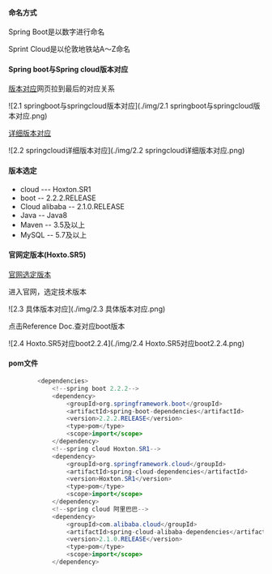 #### 命名方式

Spring Boot是以数字进行命名

Sprint Cloud是以伦敦地铁站A～Z命名

#### Spring boot与Spring cloud版本对应

[版本对应](https://www.bilibili.com/video/BV18E411x7eT)网页拉到最后的对应关系

![2.1 springboot与springcloud版本对应](./img/2.1 springboot与springcloud版本对应.png)

[详细版本对应](https://start.spring.io/actuator/info)

![2.2 springcloud详细版本对应](./img/2.2 springcloud详细版本对应.png)

#### 版本选定

- cloud --- Hoxton.SR1
- boot -- 2.2.2.RELEASE
- Cloud alibaba -- 2.1.0.RELEASE
- Java -- Java8
- Maven -- 3.5及以上
- MySQL -- 5.7及以上

#### 官网定版本(Hoxto.SR5)

[官网选定版本](https://spring.io/projects/spring-cloud#learn)

进入官网，选定技术版本

![2.3 具体版本对应](./img/2.3 具体版本对应.png)

点击Reference Doc.查对应boot版本

![2.4 Hoxto.SR5对应boot2.2.4](./img/2.4 Hoxto.SR5对应boot2.2.4.png)

#### pom文件

```java
        <dependencies>
            <!--spring boot 2.2.2-->
            <dependency>
                <groupId>org.springframework.boot</groupId>
                <artifactId>spring-boot-dependencies</artifactId>
                <version>2.2.2.RELEASE</version>
                <type>pom</type>
                <scope>import</scope>
            </dependency>
            <!--spring cloud Hoxton.SR1-->
            <dependency>
                <groupId>org.springframework.cloud</groupId>
                <artifactId>spring-cloud-dependencies</artifactId>
                <version>Hoxton.SR1</version>
                <type>pom</type>
                <scope>import</scope>
            </dependency>
            <!--spring cloud 阿里巴巴-->
            <dependency>
                <groupId>com.alibaba.cloud</groupId>
                <artifactId>spring-cloud-alibaba-dependencies</artifactId>
                <version>2.1.0.RELEASE</version>
                <type>pom</type>
                <scope>import</scope>
            </dependency>
```

